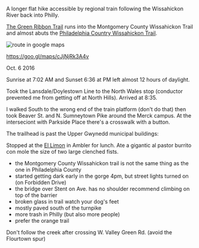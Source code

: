 A longer flat hike accessible by regional train following the Wissahickon River back into Philly.

[The Green Ribbon Trail](http://www.wvwa.org/greenribbontrail/) runs into the Montgomery County Wissahickon Trail and almost abuts the [Philadelphia Country Wissahickon Trail](http://fow.org/visit-the-park/).

![route in google maps](c594535f2299f7647c425b0df4859904/raw/4af9cdc7deeaf5d41d6d14cd265ad9ac198c108c/route.png)

https://goo.gl/maps/cJjNjRk3A4v

Oct. 6 2016

Sunrise at 7:02 AM and Sunset 6:36 at PM left almost 12 hours of daylight.

Took the Lansdale/Doylestown Line to the North Wales stop (conductor prevented me from getting off at North Hills). Arrived at 8:35.

I walked South to the wrong end of the train platform (don't do that) then took Beaver St. and N. Sumneytown Pike around the Merck campus.  At the interseciont with Parkside Place there's a crosswalk with a button.

The trailhead is past the Upper Gwynedd municipal buildings:



Stopped at the [El Limon](https://goo.gl/maps/LLkWGNEZ5g52) in Ambler for lunch.  Ate a gigantic al pastor burrito con mole the size of two large clenched fists.



* the Montgomery County Wissahickon trail is not the same thing as the one in Philadelphia County
* started getting dark early in the gorge 4pm, but street lights turned on (on Forbidden Drive)
* the bridge over Stent on Ave. has no shoulder recommend climbing on top of the barrier
* broken glass in trail watch your dog's feet
* mostly paved south of the turnpike
* more trash in Philly (but also more people)
* prefer the orange trail

Don't follow the creek after crossing W. Valley Green Rd. (avoid the Flourtown spur)
